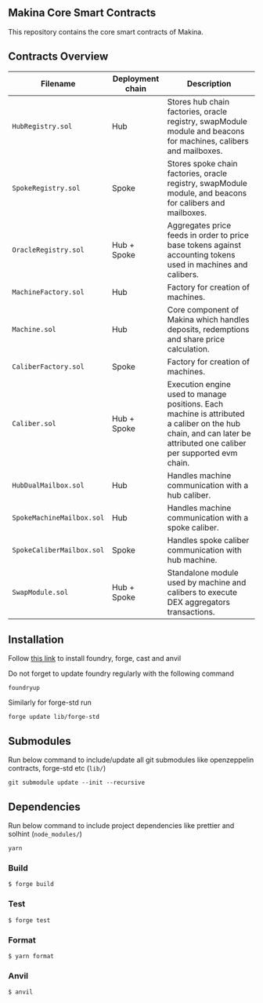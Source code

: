 ## Makina Core Smart Contracts

This repository contains the core smart contracts of Makina.

## Contracts Overview

| Filename                  | Deployment chain | Description                                                                                                                                                        |
| ------------------------- | ---------------- | ------------------------------------------------------------------------------------------------------------------------------------------------------------------ |
| `HubRegistry.sol`         | Hub              | Stores hub chain factories, oracle registry, swapModule module and beacons for machines, calibers and mailboxes.                                                      |
| `SpokeRegistry.sol`       | Spoke            | Stores spoke chain factories, oracle registry, swapModule module, and beacons for calibers and mailboxes.                                                             |
| `OracleRegistry.sol`      | Hub + Spoke      | Aggregates price feeds in order to price base tokens against accounting tokens used in machines and calibers.                                                      |
| `MachineFactory.sol`      | Hub              | Factory for creation of machines.                                                                                                                                  |
| `Machine.sol`             | Hub              | Core component of Makina which handles deposits, redemptions and share price calculation.                                                                          |
| `CaliberFactory.sol`      | Spoke            | Factory for creation of machines.                                                                                                                                  |
| `Caliber.sol`             | Hub + Spoke      | Execution engine used to manage positions. Each machine is attributed a caliber on the hub chain, and can later be attributed one caliber per supported evm chain. |
| `HubDualMailbox.sol`      | Hub              | Handles machine communication with a hub caliber.                                                                                                                  |
| `SpokeMachineMailbox.sol` | Hub              | Handles machine communication with a spoke caliber.                                                                                                                |
| `SpokeCaliberMailbox.sol` | Spoke            | Handles spoke caliber communication with hub machine.                                                                                                              |
| `SwapModule.sol`             | Hub + Spoke      | Standalone module used by machine and calibers to execute DEX aggregators transactions.                                                                            |

## Installation

Follow [this link](https://book.getfoundry.sh/getting-started/installation) to install foundry, forge, cast and anvil

Do not forget to update foundry regularly with the following command

```properties
foundryup
```

Similarly for forge-std run

```properties
forge update lib/forge-std
```

## Submodules

Run below command to include/update all git submodules like openzeppelin contracts, forge-std etc (`lib/`)

```properties
git submodule update --init --recursive
```

## Dependencies

Run below command to include project dependencies like prettier and solhint (`node_modules/`)

```properties
yarn
```

### Build

```shell
$ forge build
```

### Test

```shell
$ forge test
```

### Format

```shell
$ yarn format
```

### Anvil

```shell
$ anvil
```
